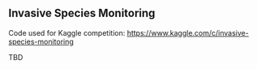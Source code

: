 ## Invasive Species Monitoring

Code used for Kaggle competition: https://www.kaggle.com/c/invasive-species-monitoring

TBD

